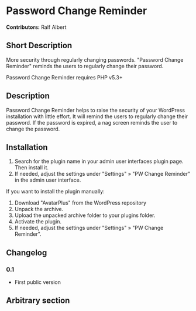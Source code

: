 # Password Change Reminder #

**Contributors:** Ralf Albert

## Short Description ##
More security through regularly changing passwords. "Password Change Reminder" reminds the users to regularly change their password.

Password Change Reminder requires PHP v5.3+

## Description ##
Password Change Reminder helps to raise the security of your WordPress installation with little effort. It will remind the users to regularly change their password. If the password is expired, a nag screen reminds the user to change the password.

## Installation ##
1. Search for the plugin name in your admin user interfaces plugin page. Then install it.
2. If needed, adjust the settings under "Settings" » "PW Change Reminder" in the admin user interface.

If you want to install the plugin manually:

1. Download "AvatarPlus" from the WordPress repository
2. Unpack the archive.
3. Upload the unpacked archive folder to your plugins folder.
4. Activate the plugin.
5. If needed, adjust the settings under "Settings" » "PW Change Reminder".

## Changelog ##

### 0.1 ###
* First public version

## Arbitrary section ##